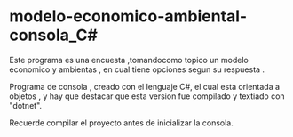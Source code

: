 # modelo-economico-ambiental-consola_C#

Este programa es una encuesta ,tomandocomo topico un modelo economico y ambientas ,
en cual tiene opciones segun su respuesta .

Programa de consola , creado con el lenguaje C#, el cual esta orientada a objetos , 
y hay que destacar que esta version fue compilado y textiado con "dotnet".

Recuerde compilar el proyecto antes de inicializar la consola.
